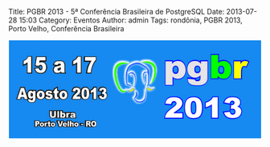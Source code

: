 Title: PGBR 2013 - 5ª Conferência Brasileira de PostgreSQL
Date: 2013-07-28 15:03 
Category: Eventos
Author: admin
Tags: rondônia, PGBR 2013, Porto Velho, Conferência Brasileira

[![](../images/20130728.jpg)](http://pgbr.postgresql.org.br/)
